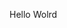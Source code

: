 Hello Wolrd











































































































































































































































































































































































































































































































































































































































































































































































































































































































































































































































































